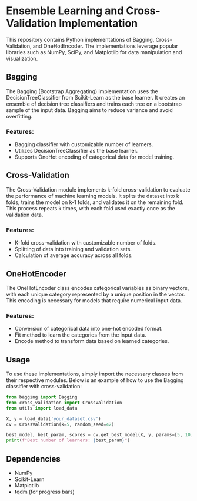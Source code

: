 
# Ensemble Learning and Cross-Validation Implementation

This repository contains Python implementations of Bagging, Cross-Validation, and OneHotEncoder. The implementations leverage popular libraries such as NumPy, SciPy, and Matplotlib for data manipulation and visualization. 

## Bagging
The Bagging (Bootstrap Aggregating) implementation uses the DecisionTreeClassifier from Scikit-Learn as the base learner. It creates an ensemble of decision tree classifiers and trains each tree on a bootstrap sample of the input data. Bagging aims to reduce variance and avoid overfitting. 

### Features:
- Bagging classifier with customizable number of learners.
- Utilizes DecisionTreeClassifier as the base learner.
- Supports OneHot encoding of categorical data for model training.

## Cross-Validation
The Cross-Validation module implements k-fold cross-validation to evaluate the performance of machine learning models. It splits the dataset into k folds, trains the model on k-1 folds, and validates it on the remaining fold. This process repeats k times, with each fold used exactly once as the validation data.

### Features:
- K-fold cross-validation with customizable number of folds.
- Splitting of data into training and validation sets.
- Calculation of average accuracy across all folds.

## OneHotEncoder
The OneHotEncoder class encodes categorical variables as binary vectors, with each unique category represented by a unique position in the vector. This encoding is necessary for models that require numerical input data.

### Features:
- Conversion of categorical data into one-hot encoded format.
- Fit method to learn the categories from the input data.
- Encode method to transform data based on learned categories.

## Usage
To use these implementations, simply import the necessary classes from their respective modules. Below is an example of how to use the Bagging classifier with cross-validation:

```python
from bagging import Bagging
from cross_validation import CrossValidation
from utils import load_data

X, y = load_data('your_dataset.csv')
cv = CrossValidation(k=5, random_seed=42)

best_model, best_param, scores = cv.get_best_model(X, y, params=[5, 10, 15])
print(f"Best number of learners: {best_param}")
```

## Dependencies
- NumPy
- Scikit-Learn
- Matplotlib
- tqdm (for progress bars)

